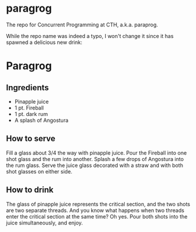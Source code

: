 # paragrog

The repo for Concurrent Programming at CTH, a.k.a. paraprog. 

While the repo name was indeed a typo, I won't change it since it has spawned a delicious new drink:

# Paragrog
## Ingredients
* Pinapple juice
* 1 pt. Fireball
* 1 pt. dark rum
* A splash of Angostura

## How to serve
Fill a glass about 3/4 the way with pinapple juice. Pour the Fireball into one shot glass and the rum 
into another. Splash a few drops of Angostura into the rum glass. Serve the juice glass decorated with a straw and with
both shot glasses on either side.

## How to drink
The glass of pinapple juice represents the critical section, and the two shots are two separate threads. 
And you know what happens when two threads enter the critical section at the same time? Oh yes. Pour both shots into the
juice simultaneously, and enjoy.
